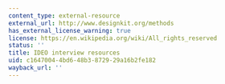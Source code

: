 ```yaml
---
content_type: external-resource
external_url: http://www.designkit.org/methods
has_external_license_warning: true
license: https://en.wikipedia.org/wiki/All_rights_reserved
status: ''
title: IDEO interview resources
uid: c1647004-4bd6-48b3-8729-29a16b2fe182
wayback_url: ''
---
```


